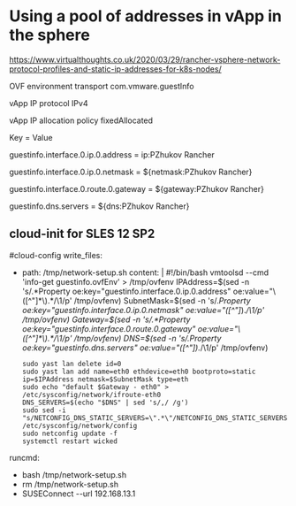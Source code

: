 # Using a pool of addresses in vApp in the sphere

https://www.virtualthoughts.co.uk/2020/03/29/rancher-vsphere-network-protocol-profiles-and-static-ip-addresses-for-k8s-nodes/

OVF environment transport com.vmware.guestInfo

vApp IP protocol  IPv4

vApp IP allocation policy fixedAllocated

Key = Value

guestinfo.interface.0.ip.0.address = ip:PZhukov Rancher
 	
guestinfo.interface.0.ip.0.netmask = ${netmask:PZhukov Rancher}
 	
guestinfo.interface.0.route.0.gateway = ${gateway:PZhukov Rancher}
 	
guestinfo.dns.servers =	${dns:PZhukov Rancher}
 
## cloud-init for SLES 12 SP2
#cloud-config
write_files:
  - path: /tmp/network-setup.sh
    content: |
        #!/bin/bash
        vmtoolsd --cmd 'info-get guestinfo.ovfEnv' > /tmp/ovfenv
        IPAddress=$(sed -n 's/.*Property oe:key="guestinfo.interface.0.ip.0.address" oe:value="\([^"]*\).*/\1/p' /tmp/ovfenv)
        SubnetMask=$(sed -n 's/.*Property oe:key="guestinfo.interface.0.ip.0.netmask" oe:value="\([^"]*\).*/\1/p' /tmp/ovfenv)
        Gateway=$(sed -n 's/.*Property oe:key="guestinfo.interface.0.route.0.gateway" oe:value="\([^"]*\).*/\1/p' /tmp/ovfenv)
        DNS=$(sed -n 's/.*Property oe:key="guestinfo.dns.servers" oe:value="\([^"]*\).*/\1/p' /tmp/ovfenv)
        
        sudo yast lan delete id=0
        sudo yast lan add name=eth0 ethdevice=eth0 bootproto=static ip=$IPAddress netmask=$SubnetMask type=eth
        sudo echo "default $Gateway - eth0" > /etc/sysconfig/network/ifroute-eth0
        DNS_SERVERS=$(echo "$DNS" | sed 's/,/ /g')
        sudo sed -i "s/NETCONFIG_DNS_STATIC_SERVERS=\".*\"/NETCONFIG_DNS_STATIC_SERVERS=\"$DNS_SERVERS\"/" /etc/sysconfig/network/config
        sudo netconfig update -f
        systemctl restart wicked
runcmd:
  - bash /tmp/network-setup.sh
  - rm /tmp/network-setup.sh
  - SUSEConnect --url 192.168.13.1
